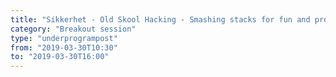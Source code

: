 ```yaml
---
title: "Sikkerhet - Old Skool Hacking - Smashing stacks for fun and profit"
category: "Breakout session"
type: "underprogrampost"
from: "2019-03-30T10:30"
to: "2019-03-30T16:00"
---
```

